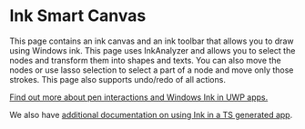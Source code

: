 ﻿# Ink Smart Canvas

This page contains an ink canvas and an ink toolbar that allows you to draw using Windows ink.
This page uses InkAnalyzer and allows you to select the nodes and transform them into shapes and texts. You can also move the nodes or use lasso selection to select a part of a node and move only those strokes. This page also supports undo/redo of all actions.

[Find out more about pen interactions and Windows Ink in UWP apps.](https://docs.microsoft.com//windows/uwp/design/input/pen-and-stylus-interactions)

We also have [additional documentation on using Ink in a TS generated app](./ink.md).
